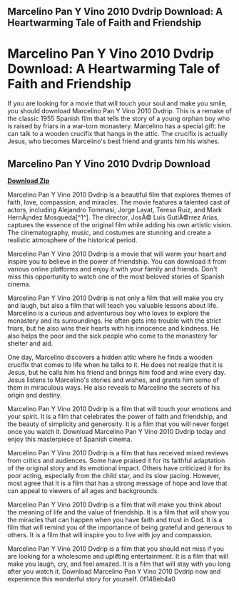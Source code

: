 ## Marcelino Pan Y Vino 2010 Dvdrip Download: A Heartwarming Tale of Faith and Friendship

  
# Marcelino Pan Y Vino 2010 Dvdrip Download: A Heartwarming Tale of Faith and Friendship
 
If you are looking for a movie that will touch your soul and make you smile, you should download Marcelino Pan Y Vino 2010 Dvdrip. This is a remake of the classic 1955 Spanish film that tells the story of a young orphan boy who is raised by friars in a war-torn monastery. Marcelino has a special gift: he can talk to a wooden crucifix that hangs in the attic. The crucifix is actually Jesus, who becomes Marcelino's best friend and grants him his wishes.
 
## Marcelino Pan Y Vino 2010 Dvdrip Download


[**Download Zip**](https://www.google.com/url?q=https%3A%2F%2Ftinurll.com%2F2tKF9A&sa=D&sntz=1&usg=AOvVaw3j9gnig2M2FzxwEzAVEFSv)

 
Marcelino Pan Y Vino 2010 Dvdrip is a beautiful film that explores themes of faith, love, compassion, and miracles. The movie features a talented cast of actors, including Alejandro Tommasi, Jorge Lavat, Teresa Ruiz, and Mark HernÃ¡ndez Mosqueda[^1^]. The director, JosÃ© Luis GutiÃ©rrez Arias, captures the essence of the original film while adding his own artistic vision. The cinematography, music, and costumes are stunning and create a realistic atmosphere of the historical period.
 
Marcelino Pan Y Vino 2010 Dvdrip is a movie that will warm your heart and inspire you to believe in the power of friendship. You can download it from various online platforms and enjoy it with your family and friends. Don't miss this opportunity to watch one of the most beloved stories of Spanish cinema.
  
Marcelino Pan Y Vino 2010 Dvdrip is not only a film that will make you cry and laugh, but also a film that will teach you valuable lessons about life. Marcelino is a curious and adventurous boy who loves to explore the monastery and its surroundings. He often gets into trouble with the strict friars, but he also wins their hearts with his innocence and kindness. He also helps the poor and the sick people who come to the monastery for shelter and aid.
 
One day, Marcelino discovers a hidden attic where he finds a wooden crucifix that comes to life when he talks to it. He does not realize that it is Jesus, but he calls him his friend and brings him food and wine every day. Jesus listens to Marcelino's stories and wishes, and grants him some of them in miraculous ways. He also reveals to Marcelino the secrets of his origin and destiny.
 
Marcelino Pan Y Vino 2010 Dvdrip is a film that will touch your emotions and your spirit. It is a film that celebrates the power of faith and friendship, and the beauty of simplicity and generosity. It is a film that you will never forget once you watch it. Download Marcelino Pan Y Vino 2010 Dvdrip today and enjoy this masterpiece of Spanish cinema.
  
Marcelino Pan Y Vino 2010 Dvdrip is a film that has received mixed reviews from critics and audiences. Some have praised it for its faithful adaptation of the original story and its emotional impact. Others have criticized it for its poor acting, especially from the child star, and its slow pacing. However, most agree that it is a film that has a strong message of hope and love that can appeal to viewers of all ages and backgrounds.
 
Marcelino Pan Y Vino 2010 Dvdrip is a film that will make you think about the meaning of life and the value of friendship. It is a film that will show you the miracles that can happen when you have faith and trust in God. It is a film that will remind you of the importance of being grateful and generous to others. It is a film that will inspire you to live with joy and compassion.
 
Marcelino Pan Y Vino 2010 Dvdrip is a film that you should not miss if you are looking for a wholesome and uplifting entertainment. It is a film that will make you laugh, cry, and feel amazed. It is a film that will stay with you long after you watch it. Download Marcelino Pan Y Vino 2010 Dvdrip now and experience this wonderful story for yourself.
 0f148eb4a0
